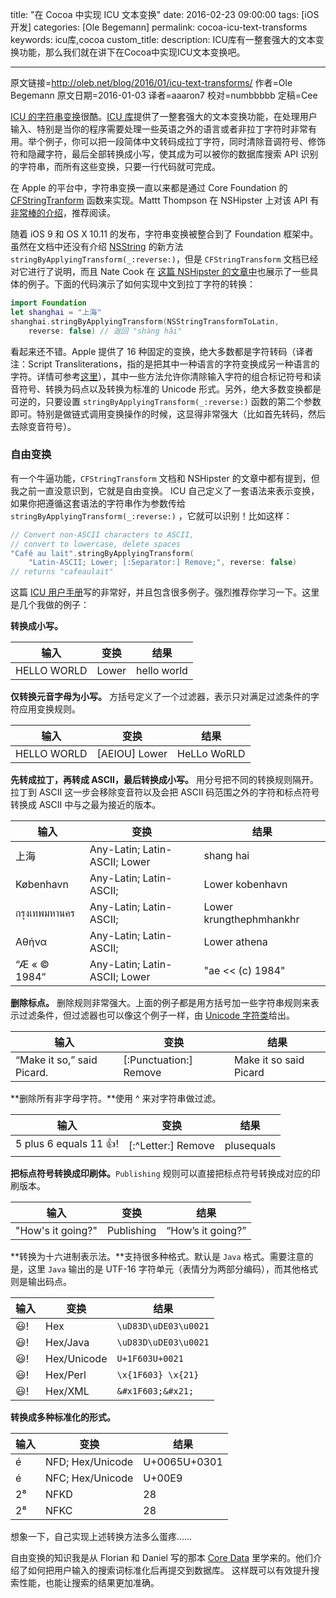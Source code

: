 title: "在 Cocoa 中实现 ICU 文本变换"
date: 2016-02-23 09:00:00
tags: [iOS 开发]
categories: [Ole Begemann]
permalink: cocoa-icu-text-transforms
keywords: icu库,cocoa
custom_title: 
description: ICU库有一整套强大的文本变换功能，那么我们就在讲下在Cocoa中实现ICU文本变换吧。

---
原文链接=http://oleb.net/blog/2016/01/icu-text-transforms/
作者=Ole Begemann
原文日期=2016-01-03
译者=aaaron7
校对=numbbbbb
定稿=Cee

<!--此处开始正文-->


[ICU 的字符串变换](http://userguide.icu-project.org/transforms/general)很酷。[ICU 库](http://site.icu-project.org/)提供了一整套强大的文本变换功能，在处理用户输入、特别是当你的程序需要处理一些英语之外的语言或者非拉丁字符时非常有用。举个例子，你可以把一段简体中文转码成拉丁字符，同时清除音调符号、修饰符和隐藏字符，最后全部转换成小写，使其成为可以被你的数据库搜索 API 识别的字符串，而所有这些变换，只要一行代码就可完成。

在 Apple 的平台中，字符串变换一直以来都是通过 Core Foundation 的 [CFStringTranform](https://developer.apple.com/library/ios/documentation/CoreFoundation/Reference/CFMutableStringRef/index.html#//apple_ref/c/func/CFStringTransform) 函数来实现。Mattt Thompson 在 NSHipster 上对该 API 有[非常棒的介绍](http://nshipster.com/cfstringtransform/)，推荐阅读。
<!--more-->

随着 iOS 9 和 OS X 10.11 的发布，字符串变换被整合到了 Foundation 框架中。虽然在文档中还没有介绍 [NSString](https://developer.apple.com/library/ios/documentation/Cocoa/Reference/Foundation/Classes/NSString_Class/) 的新方法 `stringByApplyingTransform(_:reverse:)`，但是 `CFStringTransform` 文档已经对它进行了说明，而且 Nate Cook 在 [这篇 NSHipster 的文章中](http://nshipster.com/ios9/)也展示了一些具体的例子。下面的代码演示了如何实现中文到拉丁字符的转换：

```swift
import Foundation
let shanghai = "上海"
shanghai.stringByApplyingTransform(NSStringTransformToLatin,
    reverse: false) // 返回 "shàng hǎi"
```

看起来还不错。Apple 提供了 16 种固定的变换，绝大多数都是字符转码（译者注：Script Transliterations，指的是把其中一种语言的字符变换成另一种语言的字符。详情可参考[这里](http://userguide.icu-project.org/transforms/general)），其中一些方法允许你清除输入字符的组合标记符号和读音符号、转换为码点以及转换为标准的 Unicode 形式。另外，绝大多数变换都是可逆的，只要设置 `stringByApplyingTransform(_:reverse:)` 函数的第二个参数即可。特别是做链式调用变换操作的时候，这显得非常强大（比如首先转码，然后去除变音符号）。

### 自由变换

有一个牛逼功能，`CFStringTransform` 文档和 NSHipster 的文章中都有提到，但我之前一直没意识到，它就是自由变换。 ICU 自己定义了一套语法来表示变换，如果你把遵循这套语法的字符串作为参数传给 `stringByApplyingTransform(_:reverse:)` ，它就可以识别！比如这样：

```swift
// Convert non-ASCII characters to ASCII,
// convert to lowercase, delete spaces
"Café au lait".stringByApplyingTransform(
    "Latin-ASCII; Lower; [:Separator:] Remove;", reverse: false)
// returns "cafeaulait"
```

这篇 [ICU 用户手册](http://userguide.icu-project.org/transforms/general)写的非常好，并且包含很多例子。强烈推荐你学习一下。这里是几个我做的例子：

**转换成小写。**

| 输入 | 变换 | 结果 |
| ---- | ---- | ----- |
| HELLO WORLD | Lower | hello world |

**仅转换元音字母为小写。** 方括号定义了一个过滤器，表示只对满足过滤条件的字符应用变换规则。

| 输入 | 变换 | 结果 |
| ---- | ---- | ----- |
| HELLO WORLD | [AEIOU] Lower | HeLLo WoRLD |

**先转成拉丁，再转成 ASCII，最后转换成小写。** 用分号把不同的转换规则隔开。拉丁到 ASCII 这一步会移除变音符以及会把 ASCII 码范围之外的字符和标点符号转换成 ASCII 中与之最为接近的版本。

| 输入 | 变换 | 结果 |
| ---- | ---- | ----- |
| 上海 | Any-Latin; Latin-ASCII; Lower | shang hai |
| København |	Any-Latin; Latin-ASCII; | Lower	kobenhavn|
| กรุงเทพมหานคร |	Any-Latin; Latin-ASCII; | Lower	krungthephmhankhr|
| Αθήνα |	Any-Latin; Latin-ASCII; | Lower	athena|
| “Æ « © 1984” |	Any-Latin; Latin-ASCII; Lower |	"ae << (c) 1984"|

**删除标点。** 删除规则非常强大。上面的例子都是用方括号加一些字符串规则来表示过滤条件，但过滤器也可以像这个例子一样，由 [Unicode 字符类](https://en.wikipedia.org/wiki/Unicode_character_property#General_Category)给出。

| 输入 | 变换 | 结果 |
| ---- | ---- | ----- |
| “Make it so,” said Picard.	| [:Punctuation:] Remove | 	Make it so said Picard |

**删除所有非字母字符。**使用 ^ 来对字符串做过滤。

| 输入 | 变换 | 结果 |
| ---- | ---- | ----- |
| 5 plus 6 equals 11 👍! |[:^Letter:] Remove|plusequals|

**把标点符号转换成印刷体。**`Publishing` 规则可以直接把标点符号转换成对应的印刷版本。

| 输入 | 变换 | 结果 |
| ---- | ---- | ----- |
| "How's it going?" |	Publishing |	“How’s it going?”|


**转换为十六进制表示法。**支持很多种格式。默认是 `Java` 格式。需要注意的是，这里 `Java` 输出的是 UTF-16 字符单元（表情分为两部分编码），而其他格式则是输出码点。

| 输入 | 变换 | 结果 |
| ---- | ---- | ----- |
|😃! |	Hex |	`\uD83D\uDE03\u0021` |
|😃!|	Hex/Java|	`\uD83D\uDE03\u0021`
|😃!|	Hex/Unicode |	`U+1F603U+0021`
|😃!|	Hex/Perl |	`\x{1F603} \x{21}`
|😃!|	Hex/XML |	`&#x1F603;&#x21;`

**转换成多种标准化的形式。**

| 输入 | 变换 | 结果 |
| ---- | ---- | ----- |
|é |	NFD; Hex/Unicode |	U+0065U+0301 |
|é |	NFC; Hex/Unicode |	U+00E9 |
|2⁸ |	NFKD |	28 |
|2⁸ |	NFKC |	28 |


想象一下，自己实现上述转换方法多么蛋疼……

自由变换的知识我是从 Florian 和 Daniel 写的那本 [Core Data](http://oleb.net/blog/2015/12/core-data-book/) 里学来的。他们介绍了如何把用户输入的搜索词标准化后再提交到数据库。 这样既可以有效提升搜索性能，也能让搜索的结果更加准确。

